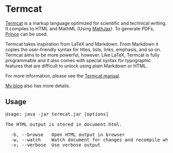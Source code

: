 # Termcat

[Termcat](https://github.com/jdevuyst/termcat) is a markup language optimized for scientific and technical writing. It compiles to HTML and MathML (Using [MathJax](http://mathjax.com)). To generate PDFs, [Prince](http://www.princexml.com) can be used.

Termcat takes inspiration from LaTeX and Markdown. From Markdown it copies the user-friendly syntax for titles, lists, links, emphasis, and so on. Termcat aims to be more powerful, however. Like LaTeX, Termcat is fully programmable and it also comes with special syntax for typographic features that are difficult to unlock using plain Markdown or HTML.

For more information, please see the [Termcat manual](https://rawgithub.com/jdevuyst/termcat/master/doc/termcat-intro.html).

[My blog](https://jdevuyst.blogspot.com/search/label/Termcat) also has more details.

## Usage

<pre>
Usage: java -jar termcat.jar [options] <document[.tc]>

The HTML output is stored in document.html.

  -b, --browse   Open HTML output in browser
  -w, --watch    Watch document for changes and recompile when changed
  -v, --verbose  Use verbose output
</pre>